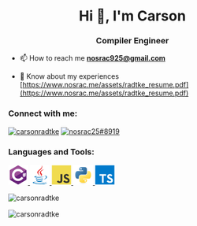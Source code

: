 <h1 align="center">Hi 👋, I'm Carson</h1>
<h3 align="center">Compiler Engineer</h3>

- 📫 How to reach me **nosrac925@gmail.com**

- 📄 Know about my experiences [https://www.nosrac.me/assets/radtke_resume.pdf](https://www.nosrac.me/assets/radtke_resume.pdf)

<h3 align="left">Connect with me:</h3>
<p align="left">
<a href="https://linkedin.com/in/carsonradtke" target="blank"><img align="center" src="https://raw.githubusercontent.com/rahuldkjain/github-profile-readme-generator/master/src/images/icons/Social/linked-in-alt.svg" alt="carsonradtke" height="30" width="40" /></a>
<a href="https://discord.gg/nosrac25#8919" target="blank"><img align="center" src="https://raw.githubusercontent.com/rahuldkjain/github-profile-readme-generator/master/src/images/icons/Social/discord.svg" alt="nosrac25#8919" height="30" width="40" /></a>
</p>

<h3 align="left">Languages and Tools:</h3>
<p align="left"> <a href="https://www.w3schools.com/cs/" target="_blank"> <img src="https://raw.githubusercontent.com/devicons/devicon/master/icons/csharp/csharp-original.svg" alt="csharp" width="40" height="40"/> </a> <a href="https://www.java.com" target="_blank"> <img src="https://raw.githubusercontent.com/devicons/devicon/master/icons/java/java-original.svg" alt="java" width="40" height="40"/> </a> <a href="https://developer.mozilla.org/en-US/docs/Web/JavaScript" target="_blank"> <img src="https://raw.githubusercontent.com/devicons/devicon/master/icons/javascript/javascript-original.svg" alt="javascript" width="40" height="40"/> </a> <a href="https://www.python.org" target="_blank"> <img src="https://raw.githubusercontent.com/devicons/devicon/master/icons/python/python-original.svg" alt="python" width="40" height="40"/> </a> <a href="https://www.typescriptlang.org/" target="_blank"> <img src="https://raw.githubusercontent.com/devicons/devicon/master/icons/typescript/typescript-original.svg" alt="typescript" width="40" height="40"/> </a> </p>

<p><img align="center" src="https://github-readme-stats.vercel.app/api/top-langs?username=carsonradtke&show_icons=true&locale=en&layout=compact" alt="carsonradtke" /></p>

<p><img align="center" src="https://github-readme-streak-stats.herokuapp.com/?user=carsonradtke&" alt="carsonradtke" /></p>

